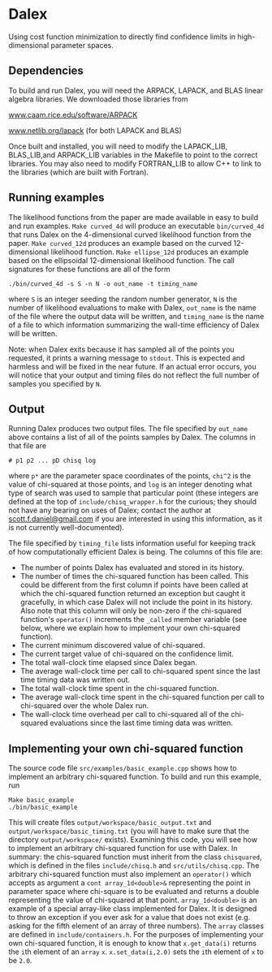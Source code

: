 # Dalex
Using cost function minimization to directly find confidence limits in
high-dimensional parameter spaces.

## Dependencies

To build and run Dalex, you will need the ARPACK, LAPACK, and BLAS linear
algebra libraries.  We downloaded those libraries from

www.caam.rice.edu/software/ARPACK

www.netlib.org/lapack (for both LAPACK and BLAS)

Once built and installed, you will need to modify the LAPACK_LIB, BLAS_LIB,and
ARPACK_LIB variables in the Makefile to point to the correct libraries.  You may
also need to modify FORTRAN_LIB to allow C++ to link to the libraries (which are
built with Fortran).

## Running examples

The likelihood functions from the paper are made available in easy to build and
run examples.  `Make curved_4d` will produce an executable `bin/curved_4d` that
runs Dalex on the 4-dimensional curved likelihood function from the paper.
`Make curved_12d` produces an example based on the curved 12-dimensional
likelihood function.  `Make ellipse_12d` produces an example based on the
ellipsoidal 12-dimensional likelihood function.  The call signatures for these
functions are all of the form

```
./bin/curved_4d -s S -n N -o out_name -t timing_name
```

where `S` is an integer seeding the random number generator, `N` is the number
of likelihood evaluations to make with Dalex, `out_name` is the name of the file
where the output data will be written, and `timing_name` is the name of a file to
which information summarizing the wall-time efficiency of Dalex will be written.

Note: when Dalex exits because it has sampled all of the points you requested,
it prints a warning message to `stdout`.  This is expected and harmless and will
be fixed in the near future.  If an actual error occurs, you will notice that
your output and timing files do not reflect the full number of samples you
specified by `N`.

## Output

Running Dalex produces two output files.  The file specified by `out_name` above
contains a list of all of the points samples by Dalex.  The columns in that file
are
```
# p1 p2 ... pD chisq log
```
where `p*` are the parameter space coordinates of the points, `chi^2` is the
value of chi-squared at those points, and `log` is an integer denoting what type
of search was used to sample that particular point (these integers are defined at
the top of `include/chisq_wrapper.h` for the curious; they should not have any
bearing on uses of Dalex; contact the author at scott.f.daniel@gmail.com if you
are interested in using this information, as it is not currently
well-documented).

The file specified by `timing_file` lists information useful for keeping track
of how computationally efficient Dalex is being.  The columns of this file are:

- The number of points Dalex has evaluated and stored in its history.
- The number of times the chi-squared function has been called.  This could be
different from the first column if points have been called at which the
chi-squared function returned an exception but caught it gracefully, in which
case Dalex will not include the point in its history.  Also note that this
column will only be non-zero if the chi-squared function's `operator()`
increments the `_called` member variable (see below, where we explain how to
implement your own chi-squared function).
- The current minimum discovered value of chi-squared.
- The current target value of chi-squared on the confidence limit.
- The total wall-clock time elapsed since Dalex began.
- The average wall-clock time per call to chi-squared spent since the last time
timing data was written out.
- The total wall-clock time spent in the chi-squared function.
- The average wall-clock time spent in the chi-squared function per call to
chi-squared over the whole Dalex run.
- The wall-clock time overhead per call to chi-squared all of the chi-squared
evaluations since the last time timing data was written.

## Implementing your own chi-squared function

The source code file `src/examples/basic_example.cpp` shows how to implement an
arbitrary chi-squared function.  To build and run this example, run
```
Make basic_example
./bin/basic_example
```
This will create files `output/workspace/basic_output.txt` and
`output/workspace/basic_timing.txt` (you will have to make sure that the
directory `output/workspace/` exists).  Examining this code, you will see how to
implement an arbitrary chi-squared function for use with Dalex.  In summary: the
chis-squared function must inherit from the class `chisquared`, which is defined
in the files `include/chisq.h` and `src/utils/chisq.cpp`.  The arbitrary
chi-squared function must also implement an `operator()` which accepts as
argument a `cont array_1d<double>&` representing the point in parameter space
where chi-square is to be evaluated and returns a double representing the value
of chi-squared at that point.  `array_1d<double>` is an example of a special
array-like class implemented for Dalex.  It is designed to throw an exception if
you ever ask for a value that does not exist (e.g. asking for the fifth
element of an array of three numbers).  The `array` classes are defined in
`include/containers.h`.  For the purposes of implementing your own chi-squared
function, it is enough to know that `x.get_data(i)` returns the `i`th element of
an `array` `x`.  `x.set_data(i,2.0)` sets the `i`th element of `x` to be `2.0`.
